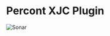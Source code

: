 # Percont XJC Plugin

![Sonar](https://github.com/percontmx/xjc-gradle-plugin/actions/workflows/sonar.yml/badge.svg)